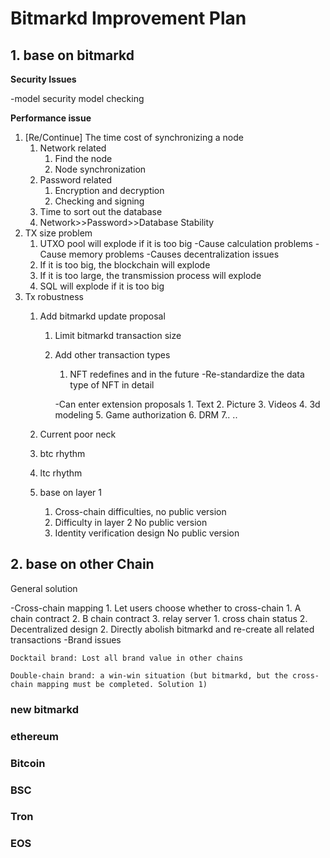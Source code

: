 # Bitmarkd Improvement Plan

## 1. base on bitmarkd

**Security Issues**

-model security model checking

**Performance issue**

1. [Re/Continue] The time cost of synchronizing a node
    1. Network related
        1. Find the node
        2. Node synchronization
    2. Password related
        1. Encryption and decryption
        2. Checking and signing
    3. Time to sort out the database
    4. Network>>Password>>Database Stability
2. TX size problem
    1. UTXO pool will explode if it is too big
        -Cause calculation problems
        -Cause memory problems
        -Causes decentralization issues
    2. If it is too big, the blockchain will explode
    3. If it is too large, the transmission process will explode
    4. SQL will explode if it is too big
3. Tx robustness
    1. Add bitmarkd update proposal
        1. Limit bitmarkd transaction size
        2. Add other transaction types
            1. NFT redefines and in the future
            -Re-standardize the data type of NFT in detail

            -Can enter extension proposals
                1. Text
                2. Picture
                3. Videos
                4. 3d modeling
                5. Game authorization
                6. DRM
                7.. ..

    4. Current poor neck

    1. btc rhythm
    2. ltc rhythm
    3. base on layer 1
        1. Cross-chain difficulties, no public version
        2. Difficulty in layer 2 No public version
        3. Identity verification design No public version

## 2. base on other Chain

General solution

-Cross-chain mapping
    1. Let users choose whether to cross-chain
        1. A chain contract
        2. B chain contract
        3. relay server
            1. cross chain status
            2. Decentralized design
    2. Directly abolish bitmarkd and re-create all related transactions
-Brand issues

    Docktail brand: Lost all brand value in other chains

    Double-chain brand: a win-win situation (but bitmarkd, but the cross-chain mapping must be completed. Solution 1)

### new bitmarkd

### ethereum

### Bitcoin

### BSC

### Tron

### EOS